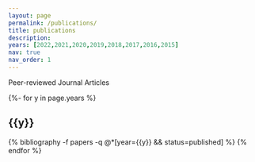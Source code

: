 ```yaml
---
layout: page
permalink: /publications/
title: publications
description: 
years: [2022,2021,2020,2019,2018,2017,2016,2015]
nav: true
nav_order: 1
---
```

<!-- _pages/publications.md -->
<div class="publications">
Peer-reviewed Journal Articles

{%- for y in page.years %}
  <h2 class="year">{{y}}</h2>
  {% bibliography -f papers -q @*[year={{y}} && status=published] %}
{% endfor %}

</div>

